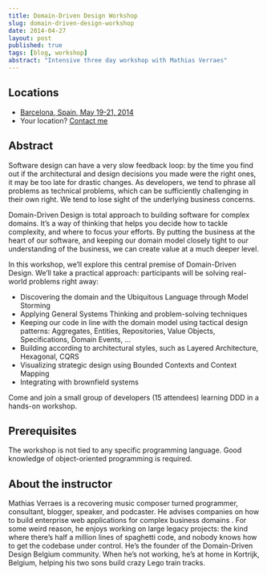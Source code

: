 ```yaml
---
title: Domain-Driven Design Workshop
slug: domain-driven-design-workshop
date: 2014-04-27
layout: post
published: true
tags: [blog, workshop]
abstract: "Intensive three day workshop with Mathias Verraes"
---
```




## Locations

- [Barcelona, Spain, May 19-21, 2014](https://www.eventbrite.com/e/ddd-workshop-barcelona-tickets-11279853345)
- Your location? [Contact me](http://verraes.net/#contact)

## Abstract

Software design can have a very slow feedback loop: by the time you find out if the architectural and design decisions you made were the right ones, it may be too late for drastic changes. As developers, we tend to phrase all problems as technical problems, which can be sufficiently challenging in their own right. We tend to lose sight of the underlying business concerns.

Domain-Driven Design is total approach to building software for complex domains. It’s a way of thinking that helps you decide how to tackle complexity, and where to focus your efforts. By putting the business at the heart of our software, and keeping our domain model closely tight to our understanding of the business, we can create value at a much deeper level.

In this workshop, we’ll explore this central premise of Domain-Driven Design. We’ll take a practical approach: participants will be solving real-world problems right away:

- Discovering the domain and the Ubiquitous Language through Model Storming
- Applying General Systems Thinking and problem-solving techniques
- Keeping our code in line with the domain model using tactical design patterns: Aggregates, Entities, Repositories, Value Objects, Specifications, Domain Events, ...
- Building according to architectural styles, such as Layered Architecture, Hexagonal, CQRS
- Visualizing strategic design using Bounded Contexts and Context Mapping
- Integrating with brownfield systems

Come and join a small group of developers (15 attendees) learning DDD in a hands-on workshop.

## Prerequisites

The workshop is not tied to any specific programming language. Good knowledge of object-oriented programming is required.

## About the instructor

Mathias Verraes is a recovering music composer turned programmer, consultant, blogger, speaker, and podcaster. He advises companies on how to build enterprise web applications for complex business domains . For some weird reason, he enjoys working on large legacy projects: the kind where there’s half a million lines of spaghetti code, and nobody knows how to get the codebase under control. He’s the founder of the Domain-Driven Design Belgium community. When he’s not working, he’s at home in Kortrijk, Belgium, helping his two sons build crazy Lego train tracks.